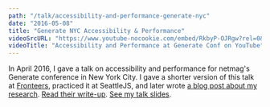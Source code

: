 ```yaml
---
path: "/talk/accessibility-and-performance-generate-nyc"
date: "2016-05-08"
title: "Generate NYC Accessibility & Performance"
videoSrcURL: "https://www.youtube-nocookie.com/embed/RkbyP-OJRgw?rel=0&amp;showinfo=0"
videoTitle: "Accessibility and Performance at Generate Conf on YouTube"
---
```


In April 2016, I gave a talk on accessibility and performance for netmag's Generate conference in New York City. I gave a shorter version of this talk at <a href="https://marcysutton.com/talk/fronteers-accessibility-and-performance/">Fronteers</a>, practiced it at SeattleJS, and later wrote <a href="https://marcysutton.com/accessibility-and-performance/">a blog post about my research</a>. <a href="http://www.creativebloq.com/advice/accessibility-and-performance-in-web-design">Read their write-up</a>. <a href="https://marcysutton.github.io/a11y-perf/#/">See my talk slides</a>.
